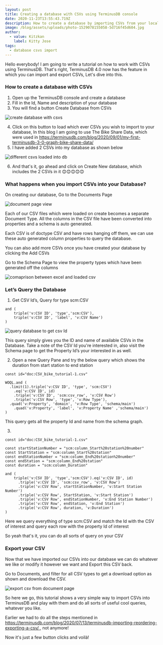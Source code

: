 ```yaml
---
layout: post
title: Creating a database with CSVs using TerminusDB console
date: 2020-11-23T13:55:43.719Z
description: How to create a database by importing CSVs from your local file system
image: /blog/assets/uploads/photo-1529078155058-5d716f45d604.jpg
author:
  - value: Kitzkan
    label: Kitty Jose
tags:
  - database csvs import
---
```

Hello everybody! I am going to write a tutorial on how to work with CSVs using TerminusDB. That's right, TerminusDB 4.0 now has the feature in which you can import and export CSVs, Let's dive into this.



### How to create a database with CSVs

1. Open up the TerminusDB console and create a database
2. Fill in the Id, Name and description of your database
3. You will find a button Create Database from CSVs

![create database with csvs](/blog/assets/uploads/1-createdb.png "create database with csvs")

4. Click on this button to load which ever CSVs you wish to import to your database, In this blog I am going to use The Bike Share Data, which were used in[](https://terminusdb.com/blog/2020/09/01/my-first-terminusdb-3-0-graph-bike-share-data/) <https://terminusdb.com/blog/2020/09/01/my-first-terminusdb-3-0-graph-bike-share-data/>
5. I have added 2 CSVs into my database as shown below

![different csvs loaded into db](/blog/assets/uploads/2-createdbwithcsvpreview.png "different csvs loaded into db")

6. And that's it, go ahead and click on Create New database, which includes the 2 CSVs in it 😊😊😊😊😊



### **What happens when you import CSVs into your Database?**



On creating our database, Go to the Documents Page

![document page view](/blog/assets/uploads/2-dbdocumentpage.png "document page view")

Each of our CSV files which were loaded on create becomes a separate Document Type. All the columns in the CSV file have been converted into properties and a schema is auto generated.

Each CSV is of doctype CSV and have rows hanging off them, we can use these auto generated column properties to query the database.

You can also add more CSVs once you have created your database by clicking the Add CSVs

Go to the Schema Page to view the property types which have been generated off the columns

![comaprison between excel and loaded csv](/blog/assets/uploads/3-trasnformcsvtoproperties.png "comaprison between excel and loaded csv")

### Let’s Query the Database



1. Get CSV Id’s, Query for type scm:CSV

```
and (
    triple('v:CSV ID', 'type','scm:CSV'),
    triple('v:CSV ID', 'label', 'v:CSV Name')
)
```

![query database to get csv Id](/blog/assets/uploads/4-querycsvid.png "query database to get csv Id")

This query simply gives you the ID and name of available CSVs in the Database. Take a note of the CSV Id you're interested in, also visit the Schema page to get the Property Id’s your interested in as well.

2. Open a new Query Pane and try the below query which shows the duration from start station to end station

```
const id="doc:CSV_bike_tutorial-1.csv"

WOQL.and (
  .limit(1).triple('v:CSV ID', 'type', 'scm:CSV')
    .eq('v:CSV ID', id)
    .triple('v:CSV ID', 'scm:csv_row', 'v:CSV Row')
    .triple('v:CSV Row', 'type', 'v:Row Type'),
  .quad('v:Property', 'domain', 'v:Row Type', 'schema/main')
    .quad('v:Property', 'label', 'v:Property Name' ,'schema/main')
)
```

This query gets all the property Id and name from the schema graph.

3.

```
const id="doc:CSV_bike_tutorial-1.csv"

const startStationNumber = "scm:column_Start%20station%20number"
const StartStation = "scm:column_Start%20station"
const endStationNumber = "scm:column_End%20station%20number"
const endStation = "scm:column_End%20station"
const duration = "scm:column_Duration"

and (
	triple('v:CSV ID', 'type','scm:CSV').eq('v:CSV ID', id)
      .triple('v:CSV ID', 'scm:csv_row', 'v:CSV Row')
      .triple('v:CSV Row', startStationNumber, 'v:Start Station Number')
      .triple('v:CSV Row', StartStation, 'v:Start Station')
      .triple('v:CSV Row', endStationNumber, 'v:End Station Number')
      .triple('v:CSV Row', endStation, 'v:End Station')
      .triple('v:CSV Row', duration, 'v:Duration')
)
```

Here we query everything of type scm:CSV and match the Id with the CSV of interest and query each row with the property Id of interest

So yeah that's it, you can do all sorts of query on your CSV



### Export your CSV



Now that we have imported our CSVs into our database we can do whatever we like or modify it however we want and Export this CSV back.

Go to Documents, and filter for all CSV types to get a download option as shown and download the CSV.



![export csv from document page ](/blog/assets/uploads/5-export.png "export csv from document page ")



So here we go, this tutorial shows a very simple way to import  CSVs into TerminusDB and play with them and do all sorts of useful cool queries, whatever you like.

Earlier we had to do all the steps mentioned in [https://terminusdb.com/blog/2020/07/13/terminusdb-importing-reordering-exporting-a-csv/ ](https://terminusdb.com/blog/2020/07/13/terminusdb-importing-reordering-exporting-a-csv/), not anymore!

Now it's just a few button clicks and voilà!